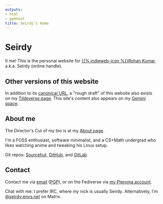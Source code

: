 ```yaml
---
outputs:
- html
- gemtext
title: Seirdy's Home
---
```


<div class="h-card">

Seirdy
======

It me! This is the personal website for
<a class="p-author u-url" href="https://seirdy.one" rel="home">{{% indieweb-icon %}}<span class="p-given-name">Rohan</span>
<span class="p-family-name">Kumar</span></a>, a.k.a. <span class="p-nickname">Seirdy</span> (online handle).

Other versions of this website
------------------------------

In addition to its <a class="u-url" href="https://seirdy.one" rel="me">canonical
URL</a>, a "rough draft" of this website also exists on my
<a class="u-url" href="https://envs.net/~seirdy" rel="me">Tildeverse page</a>. This
site's content also appears on my
<a class="u-url" href="gemini://seirdy.one" rel="me">Gemini space</a>.

About me
--------

The Director's Cut of my bio is at my [About page](/about.html).

<p class="p-note">
I'm a FOSS enthusiast, software minimalist, and a CS+Math undergrad who likes
watching anime and tweaking his Linux setup.
</p>

Git repos: <a href="https://sr.ht/~seirdy" rel="me">Sourcehut</a>,
<a href="https://github.com/Seirdy" rel="me">GitHub</a>, and
<a href="https://gitlab.com/Seirdy" rel="me">GitLab</a>

Contact
-------

Contact me via <a class="u-email" href="mailto:seirdy@seirdy.one" rel="me">email</a>
(<a rel="pgpkey authn" class="u-key" href="./publickey.asc">PGP</a>), or on the Fediverse
via <a class="u-url" href="https://pleroma.envs.net/seirdy" rel="me">my Pleroma
account</a>.

Chat with me: I prefer IRC, where my nick is usually Seirdy. Alternatively, I'm
<a class="u-url" href="https://matrix.to/#/@seirdy:envs.net" rel="me">@seirdy:envs.net</a>
on Matrix.

</div>
